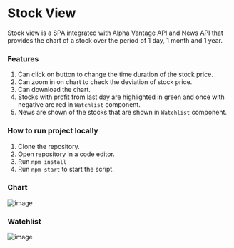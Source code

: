 # Stock View 

Stock view is a SPA integrated with Alpha Vantage API and News API that provides the chart of a stock over the period of 1 day, 1 month and 1 year.

### Features
1. Can click on button to change the time duration of the stock price.
2. Can zoom in on chart to check the deviation of stock price.
3. Can download the chart.
4. Stocks with profit from last day are highlighted in green and once with negative are red in `Watchlist` component.
5. News are shown of the stocks that are shown in `Watchlist` component.

### How to run project locally
1. Clone the repository. <br/>
2. Open repository in a code editor. <br/>
3. Run `npm install` <br/>
4. Run `npm start` to start the script. <br/>

### Chart 
![image](https://user-images.githubusercontent.com/70649154/218376295-60527743-7c24-4b9e-abdb-ddf1009cab07.png)
### Watchlist
![image](https://user-images.githubusercontent.com/70649154/218943613-2d392177-a054-40d0-b621-0ce3485a48b7.png)



